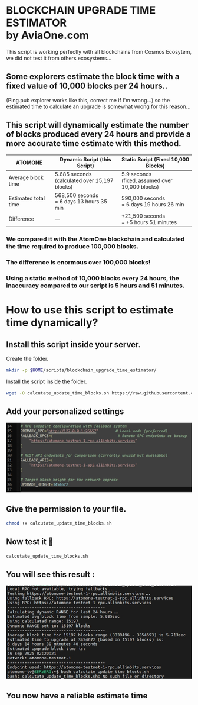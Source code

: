 # BLOCKCHAIN UPGRADE TIME ESTIMATOR<br>by AviaOne.com 
This script is working perfectly with all blockchains from Cosmos Ecosytem, we did not test it from others ecosystems...
## Some explorers estimate the block time with a fixed value of 10,000 blocks per 24 hours.. 
(Ping.pub explorer works like this, correct me if I'm wrong...) so the estimated time to calculate an upgrade is somewhat wrong for this reason...

## This script will dynamically estimate the number of blocks produced every 24 hours and provide a more accurate time estimate with this method.

|   ATOMONE                  | Dynamic Script (this Script)             | Static Script (Fixed 10,000 Blocks)                 |
|---------------------|----------------------------------------|-----------------------------------------------------|
| Average block time  | 5.685 seconds<br>(calculated over 15,197 blocks) | 5.9 seconds<br>(fixed, assumed over 10,000 blocks)     |
| Estimated total time| 568,500 seconds<br>= 6 days 13 hours 35 min| 590,000 seconds<br>= 6 days 19 hours 26 min             |
| Difference          | —                                      | +21,500 seconds<br>= +5 hours 51 minutes                 |
###  We compared it with the AtomOne blockchain and calculated the time required to produce 100,000 blocks.
### The difference is enormous over 100,000 blocks!
### Using a static method of 10,000 blocks every 24 hours, the inaccuracy compared to our script is 5 hours and 51 minutes.

# How to use this script to estimate time dynamically?
## Install this script inside your server.
Create the folder.
```sh
mkdir -p $HOME/scripts/blockchain_upgrade_time_estimator/
```
Install the script inside the folder.
```sh
wget -O calcutate_update_time_blocks.sh https://raw.githubusercontent.com/aviaone/scripts/main/blockchain_upgrade_time_estimator/calcutate_update_time_blocks.sh
```
## Add your personalized settings
![image](https://github.com/AviaOne/pictures/blob/main/screenshot.2025-09-09%20(8).jpg?raw=true)

## Give the permission to your file.
```sh
chmod +x calcutate_update_time_blocks.sh
```

## Now test it :rocket:
```sh
calcutate_update_time_blocks.sh
```
## You will see this result :
![image](https://github.com/AviaOne/pictures/blob/main/screenshot.2025-09-09%20(9).jpg?raw=true?raw=true)

## You now have a reliable estimate time
